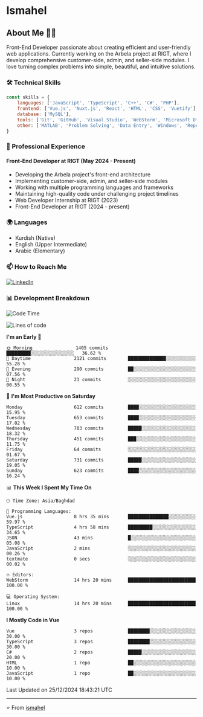 # Ismahel

## About Me 👨‍💻
Front-End Developer passionate about creating efficient and user-friendly web applications. Currently working on the Arbela project at RIGT, where I develop comprehensive customer-side, admin, and seller-side modules. I love turning complex problems into simple, beautiful, and intuitive solutions.

### 🛠️ Technical Skills
```javascript
const skills = {
    languages: ['JavaScript', 'TypeScript', 'C++', 'C#', 'PHP'],
    frontend: ['Vue.js', 'Nuxt.js', 'React', 'HTML', 'CSS', 'Vuetify'],
    database: ['MySQL'],
    tools: ['Git', 'GitHub', 'Visual Studio', 'WebStorm', 'Microsoft Office'],
    other: ['MATLAB', 'Problem Solving', 'Data Entry', 'Windows', 'Reporting']
}
```

### 💼 Professional Experience
#### Front-End Developer at RIGT (May 2024 - Present)
- Developing the Arbela project's front-end architecture
- Implementing customer-side, admin, and seller-side modules
- Working with multiple programming languages and frameworks
- Maintaining high-quality code under challenging project timelines
- Web Developer Internship at RIGT (2023)
- Front-End Developer at RIGT (2024 - present)

### 🌍 Languages
- Kurdish (Native)
- English (Upper Intermediate)
- Arabic (Elementary)

### 📫 How to Reach Me
[![LinkedIn](https://img.shields.io/badge/LinkedIn-0077B5?style=for-the-badge&logo=linkedin&logoColor=white)](https://linkedin.com/in/ismahel-zero-1053b4228)

### 📊 Development Breakdown
<!--START_SECTION:waka-->
![Code Time](http://img.shields.io/badge/Code%20Time-555%20hrs%2023%20mins-blue)

![Lines of code](https://img.shields.io/badge/From%20Hello%20World%20I%27ve%20Written-4.6%20million%20lines%20of%20code-blue)

**I'm an Early 🐤** 

```text
🌞 Morning                1405 commits        █████████░░░░░░░░░░░░░░░░   36.62 % 
🌆 Daytime                2121 commits        ██████████████░░░░░░░░░░░   55.28 % 
🌃 Evening                290 commits         ██░░░░░░░░░░░░░░░░░░░░░░░   07.56 % 
🌙 Night                  21 commits          ░░░░░░░░░░░░░░░░░░░░░░░░░   00.55 % 
```
📅 **I'm Most Productive on Saturday** 

```text
Monday                   612 commits         ████░░░░░░░░░░░░░░░░░░░░░   15.95 % 
Tuesday                  653 commits         ████░░░░░░░░░░░░░░░░░░░░░   17.02 % 
Wednesday                703 commits         █████░░░░░░░░░░░░░░░░░░░░   18.32 % 
Thursday                 451 commits         ███░░░░░░░░░░░░░░░░░░░░░░   11.75 % 
Friday                   64 commits          ░░░░░░░░░░░░░░░░░░░░░░░░░   01.67 % 
Saturday                 731 commits         █████░░░░░░░░░░░░░░░░░░░░   19.05 % 
Sunday                   623 commits         ████░░░░░░░░░░░░░░░░░░░░░   16.24 % 
```


📊 **This Week I Spent My Time On** 

```text
🕑︎ Time Zone: Asia/Baghdad

💬 Programming Languages: 
Vue.js                   8 hrs 35 mins       ███████████████░░░░░░░░░░   59.97 % 
TypeScript               4 hrs 58 mins       █████████░░░░░░░░░░░░░░░░   34.65 % 
JSON                     43 mins             █░░░░░░░░░░░░░░░░░░░░░░░░   05.08 % 
JavaScript               2 mins              ░░░░░░░░░░░░░░░░░░░░░░░░░   00.26 % 
textmate                 0 secs              ░░░░░░░░░░░░░░░░░░░░░░░░░   00.02 % 

🔥 Editors: 
WebStorm                 14 hrs 20 mins      █████████████████████████   100.00 % 

💻 Operating System: 
Linux                    14 hrs 20 mins      █████████████████████████   100.00 % 
```

**I Mostly Code in Vue** 

```text
Vue                      3 repos             ████████░░░░░░░░░░░░░░░░░   30.00 % 
TypeScript               3 repos             ████████░░░░░░░░░░░░░░░░░   30.00 % 
C#                       2 repos             █████░░░░░░░░░░░░░░░░░░░░   20.00 % 
HTML                     1 repo              ██░░░░░░░░░░░░░░░░░░░░░░░   10.00 % 
JavaScript               1 repo              ██░░░░░░░░░░░░░░░░░░░░░░░   10.00 % 
```




 Last Updated on 25/12/2024 18:43:21 UTC
<!--END_SECTION:waka-->

---
⭐️ From [ismahel](https://github.com/ismahelZero)
